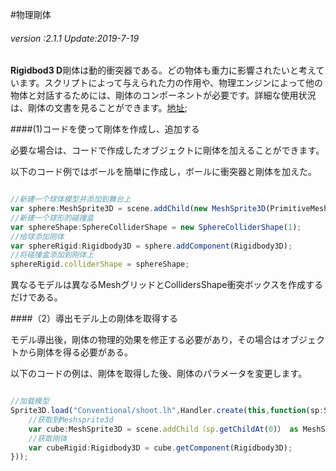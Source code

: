 #物理剛体

###### *version :2.1.1   Update:2019-7-19*


 **Rigidbod3 D**剛体は動的衝突器である。どの物体も重力に影響されたいと考えています。スクリプトによって与えられた力の作用や、物理エンジンによって他の物体と対話するためには、剛体のコンポーネントが必要です。詳細な使用状況は、剛体の文書を見ることができます。[地址](https://layaair.ldc.layabox.com/api2/Chinese/index.html?category=Core&class=laya.d3.physics.Rigidbody3D);

####(1)コードを使って剛体を作成し、追加する

必要な場合は、コードで作成したオブジェクトに剛体を加えることができます。

以下のコード例ではボールを簡単に作成し，ボールに衝突器と剛体を加えた。


```typescript

//新建一个球体模型并添加到舞台上
var sphere:MeshSprite3D = scene.addChild(new MeshSprite3D(PrimitiveMesh.createSphere(1))) as MeshSprite3D;
//新建一个球形的碰撞盒
var sphereShape:SphereColliderShape = new SphereColliderShape(1);
//给球添加刚体
var sphereRigid:Rigidbody3D = sphere.addComponent(Rigidbody3D);
//将碰撞盒添加到刚体上
sphereRigid.colliderShape = sphereShape;
```


異なるモデルは異なるMeshグリッドとCollidersShape衝突ボックスを作成するだけである。

####（2）導出モデル上の剛体を取得する

モデル導出後，剛体の物理的効果を修正する必要があり，その場合はオブジェクトから剛体を得る必要がある。

以下のコードの例は、剛体を取得した後、剛体のパラメータを変更します。


```typescript

//加载模型
Sprite3D.load("Conventional/shoot.lh",Handler.create(this,function(sp:Sprite3D):void{
    //获取到Meshsprite3d
    var cube:MeshSprite3D = scene.addChild（sp.getChildAt(0)） as MeshSprite3D;
    //获取刚体
    var cubeRigid:Rigidbody3D = cube.getComponent(Rigidbody3D);
}));
```

